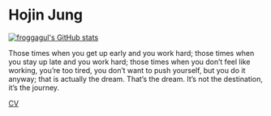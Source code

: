 # Hojin Jung

[![froggagul's GitHub stats](https://github-readme-stats.vercel.app/api?username=froggagul)](https://github.com/anuraghazra/github-readme-stats)

Those times when you get up early and you work hard; those times when you stay up late and you work hard; those times when you don’t feel like working, you’re too tired, you don’t want to push yourself, but you do it anyway; that is actually the dream. That’s the dream. It’s not the destination, it’s the journey.

[CV](https://github.com/froggagul/froggagul/blob/main/cv.pdf)  

